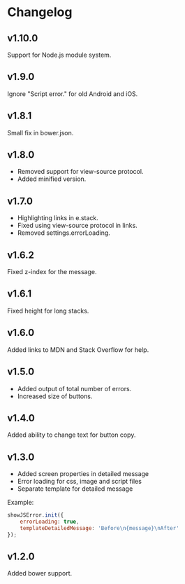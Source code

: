 # Changelog

## v1.10.0
Support for Node.js module system.

## v1.9.0
Ignore "Script error." for old Android and iOS.

## v1.8.1
Small fix in bower.json.

## v1.8.0
- Removed support for view-source protocol.
- Added minified version.

## v1.7.0
- Highlighting links in e.stack.
- Fixed using view-source protocol in links.
- Removed settings.errorLoading.

## v1.6.2
Fixed z-index for the message.

## v1.6.1
Fixed height for long stacks.

## v1.6.0
Added links to MDN and Stack Overflow for help.

## v1.5.0
- Added output of total number of errors.
- Increased size of buttons.

## v1.4.0
Added ability to change text for button copy.

## v1.3.0
- Added screen properties in detailed message
- Error loading for css, image and script files
- Separate template for detailed message

Example:
```js
showJSError.init({
    errorLoading: true,
    templateDetailedMessage: 'Before\n{message}\nAfter'
});
```

## v1.2.0
Added bower support.
